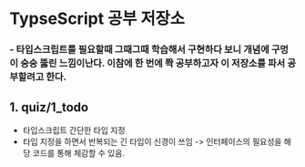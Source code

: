 
# TypseScript 공부 저장소
### - 타입스크립트를 필요할때 그때그때 학습해서 구현하다 보니 개념에 구멍이 숭숭 뚫린 느낌이난다. 이참에 한 번에 쫙 공부하고자 이 저장소를 파서 공부할려고 한다.

## 1. quiz/1_todo
  - 타입스크립트 간단한 타입 지정
  - 타입 지정을 하면서 반복되는 긴 타입이 신경이 쓰임 -> 인터페이스의 필요성을 해당 코드를 통해 체감할 수 있음.

